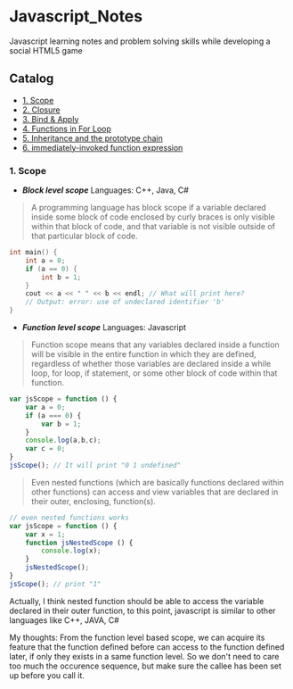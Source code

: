 # Javascript_Notes
Javascript learning notes and problem solving skills while developing a social HTML5 game

## Catalog

* [1. Scope](#1-scope)
* [2. Closure](#2-closure)
* [3. Bind & Apply](#3-bind-apply)
* [4. Functions in For Loop](#4-functions-in-for-loop)
* [5. Inheritance and the prototype chain](#5-inheritance-and-the-prototype-chain)
* [6. immediately-invoked function expression](#6-immediately-invoked-function-expression)




### <a name="1-scope"></a>1. Scope

- ***Block level scope***
Languages: C++, Java, C#

> A programming language has block scope if a variable declared inside some block of code enclosed by curly braces is only 
> visible within that block of code, and that variable is not visible outside of that particular block of code.

```C++
int main() {
    int a = 0;
    if (a == 0) {
        int b = 1;
    }
    cout << a << " " << b << endl; // What will print here?  
    // Output: error: use of undeclared identifier 'b'
}
```

- ***Function level scope***
Languages: Javascript

> Function scope means that any variables declared inside a function will be visible in the entire function in which they are defined, regardless of whether those variables are declared inside a while loop, for loop, if statement, or some other block of code within that function. 

```javascript
var jsScope = function () {
	var a = 0;
	if (a === 0) {
		var b = 1;
	}
	console.log(a,b,c);
	var c = 0;
}
jsScope(); // It will print "0 1 undefined"
```
> Even nested functions (which are basically functions declared within other functions) can access and view variables that are declared in their outer, enclosing, function(s).

```javascript
// even nested functions works
var jsScope = function () {
	var x = 1;
	function jsNestedScope () {
		console.log(x);
	}
	jsNestedScope();
}
jsScope(); // print "1"
```
Actually, I think nested function should be able to access the variable declared in their outer function, to this point, javascript is similar to other languages like C++, JAVA, C#

My thoughts: From the function level based scope, we can acquire its feature that the function defined before can access to the function defined later, if only they exists in a same function level. So we don't need to care too much the occurence sequence, but make sure the callee has been set up before you call it.

